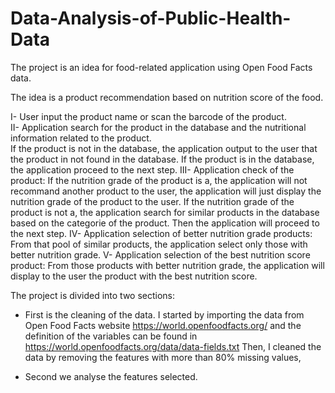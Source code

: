 # Data-Analysis-of-Public-Health-Data
The project is an idea for food-related application using Open Food Facts data.


The idea is a product recommendation based on nutrition score of the food.

  I- User input the product name or scan the barcode of the product.\
    II- Application search for the product in the database and the nutritional information related to the product.\
        If the product is not in the database, the application output to the user that the product in not found in the database.
        If the product is in the database, the application proceed to the next step.
            III- Application check of the product:
                If the nutrition grade of the product is a, the application will not recommand another product to the user, the application will just display the nutrition grade of the product to the user.
                If the nutrition grade of the product is not a, the application search for similar products in the database based on the categorie of the product. Then the application will proceed to the next step.
                    IV- Application selection of better nutrition grade products: From that pool of similar products, the application select only those with better nutrition grade.
                        V- Application selection of the best nutrition score product: From those products with better nutrition grade, the application will display to the user the product with the best nutrition score.


The project is divided into two sections:
- First is the cleaning of the data.
  I started by importing the data from Open Food Facts website https://world.openfoodfacts.org/ and the definition of the variables can be found in https://world.openfoodfacts.org/data/data-fields.txt
  Then, I cleaned the data by removing the features with more than 80% missing values, 
  
- Second we analyse the features selected.
